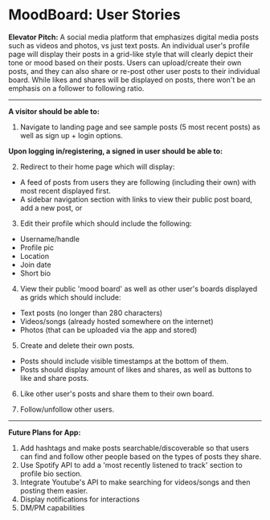# MoodBoard: User Stories

**Elevator Pitch:** A social media platform that emphasizes digital media posts such as videos and photos, vs just text posts. An individual user's profile page will display their posts in a grid-like style that will clearly depict their tone or mood based on their posts. Users can upload/create their own posts, and they can also share or re-post other user posts to their individual board. While likes and shares will be displayed on posts, there won't be an emphasis on a follower to following ratio.

---

**A visitor should be able to:**

1. Navigate to landing page and see sample posts (5 most recent posts) as well as sign up + login options.

**Upon logging in/registering, a signed in user should be able to:**

2. Redirect to their home page which will display:

- A feed of posts from users they are following (including their own) with most recent displayed first.
- A sidebar navigation section with links to view their public post board, add a new post, or 

3. Edit their profile which should include the following:

- Username/handle
- Profile pic
- Location
- Join date
- Short bio

4. View their public 'mood board' as well as other user's boards displayed as grids which should include:

- Text posts (no longer than 280 characters)
- Videos/songs (already hosted somewhere on the internet)
- Photos (that can be uploaded via the app and stored)

5. Create and delete their own posts.

- Posts should include visible timestamps at the bottom of them.
- Posts should display amount of likes and shares, as well as buttons to like and share posts.

6. Like other user's posts and share them to their own board.

7. Follow/unfollow other users.

---

**Future Plans for App:**

1. Add hashtags and make posts searchable/discoverable so that users can find and follow other people based on the types of posts they share.
2. Use Spotify API to add a 'most recently listened to track' section to profile bio section.
3. Integrate Youtube's API to make searching for videos/songs and then posting them easier.
4. Display notifications for interactions
5. DM/PM capabilities